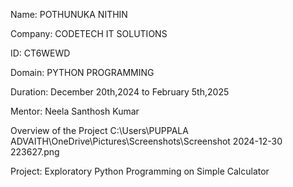 Name: POTHUNUKA NITHIN

Company: CODETECH IT SOLUTIONS

ID: CT6WEWD

Domain: PYTHON PROGRAMMING

Duration: December 20th,2024 to February 5th,2025

Mentor: Neela Santhosh Kumar

Overview of the Project
C:\Users\PUPPALA ADVAITH\OneDrive\Pictures\Screenshots\Screenshot 2024-12-30 223627.png


Project: Exploratory Python Programming on Simple Calculator 
